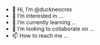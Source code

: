 - 👋 Hi, I’m @duckneocrex
- 👀 I’m interested in ...
- 🌱 I’m currently learning ...
- 💞️ I’m looking to collaborate on ...
- 📫 How to reach me ...

<!---
duckneocrex/duckneocrex is a ✨ special ✨ repository because its `README.md` (this file) appears on your GitHub profile.
You can click the Preview link to take a look at your changes.
--->
